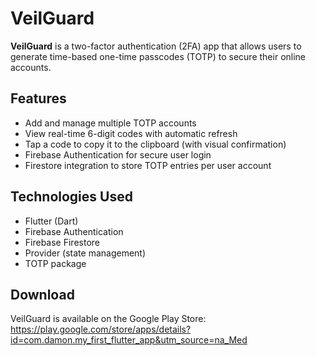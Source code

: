 # VeilGuard

**VeilGuard** is a two-factor authentication (2FA) app that allows users to generate time-based one-time passcodes (TOTP) to secure their online accounts.

## Features

- Add and manage multiple TOTP accounts
- View real-time 6-digit codes with automatic refresh
- Tap a code to copy it to the clipboard (with visual confirmation)
- Firebase Authentication for secure user login
- Firestore integration to store TOTP entries per user account

## Technologies Used

- Flutter (Dart)
- Firebase Authentication
- Firebase Firestore
- Provider (state management)
- TOTP package

## Download

VeilGuard is available on the Google Play Store:
https://play.google.com/store/apps/details?id=com.damon.my_first_flutter_app&utm_source=na_Med
